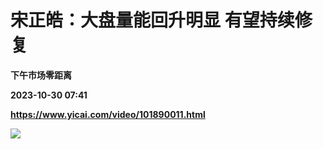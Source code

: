 # 宋正皓：大盘量能回升明显 有望持续修复
**下午市场零距离**

**2023-10-30 07:41**

**https://www.yicai.com/video/101890011.html**

![](http://imgcdn.yicai.com/vms-new/2023/10/e897cff7-d145-4771-8d84-f9c58041570f_3xTM.jpg)
